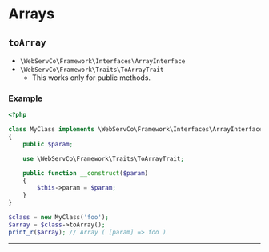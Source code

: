 # Arrays

## `toArray`

* `\WebServCo\Framework\Interfaces\ArrayInterface`
* `\WebServCo\Framework\Traits\ToArrayTrait`
    * This works only for public methods.

### Example

```php
<?php

class MyClass implements \WebServCo\Framework\Interfaces\ArrayInterface
{
    public $param;

    use \WebServCo\Framework\Traits\ToArrayTrait;

    public function __construct($param)
    {
        $this->param = $param;
    }
}

$class = new MyClass('foo');
$array = $class->toArray();
print_r($array); // Array ( [param] => foo )
```

---
